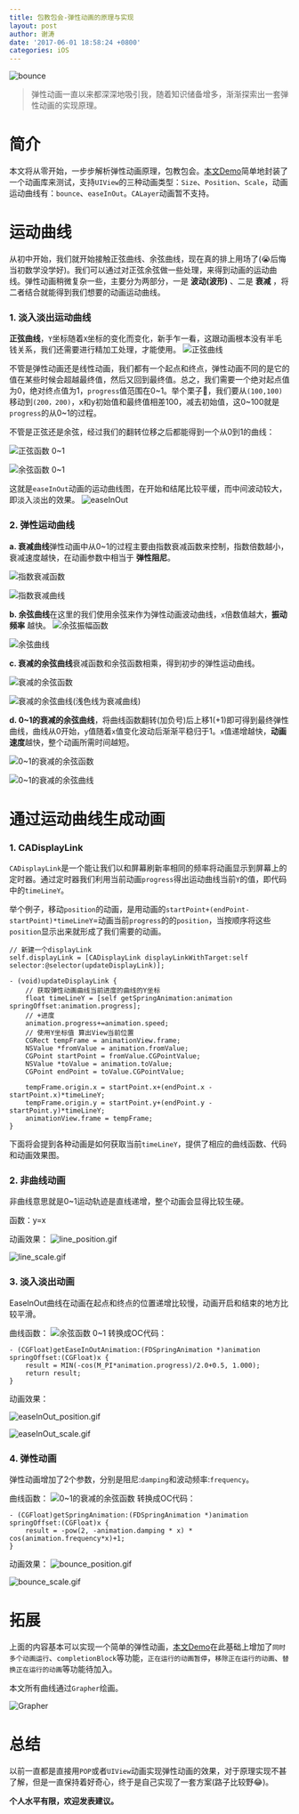 ```yaml
---
title: 包教包会-弹性动画的原理与实现
layout: post
author: 谢涛
date: '2017-06-01 18:58:24 +0800'
categories: iOS
---
```

![bounce](http://upload-images.jianshu.io/upload_images/1319710-9a26ccb3e9d384cc.jpeg?imageMogr2/auto-orient/strip%7CimageView2/2/w/1240)

>弹性动画一直以来都深深地吸引我，随着知识储备增多，渐渐探索出一套弹性动画的实现原理。

# 简介
本文将从零开始，一步步解析弹性动画原理，包教包会。[本文Demo](https://github.com/xietao3/SpringAnimationDemo2)简单地封装了一个动画库来测试，支持``UIView``的三种动画类型：``Size``、``Position``、``Scale``，动画运动曲线有：``bounce``、``easeInOut``。``CALayer``动画暂不支持。

# 运动曲线
从初中开始，我们就开始接触正弦曲线、余弦曲线，现在真的排上用场了(😭后悔当初数学没学好)。我们可以通过对正弦余弦做一些处理，来得到动画的运动曲线。弹性动画稍微复杂一些，主要分为两部分，一是 **波动(波形)** 、二是 **衰减** ，将二者结合就能得到我们想要的动画运动曲线。

### 1. 淡入淡出运动曲线
**正弦曲线**，``Y``坐标随着``X``坐标的变化而变化，新手乍一看，这跟动画根本没有半毛钱关系，我们还需要进行精加工处理，才能使用。
![正弦曲线](http://upload-images.jianshu.io/upload_images/1319710-05f96d224992fa2b.jpg?imageMogr2/auto-orient/strip%7CimageView2/2/w/520)

不管是弹性动画还是线性动画，我们都有一个起点和终点，弹性动画不同的是它的值在某些时候会超越最终值，然后又回到最终值。总之，我们需要一个绝对起点值为0，绝对终点值为1，``progress``值范围在0~1。举个栗子🌰，我们要从``(100,100)``移动到``(200，200)``，x和y初始值和最终值相差100，减去初始值，这0~100就是``progress``的从0~1的过程。

不管是正弦还是余弦，经过我们的翻转位移之后都能得到一个从0到1的曲线：

![正弦函数 0~1](http://upload-images.jianshu.io/upload_images/1319710-932bcddfc86cbcd2.png?imageMogr2/auto-orient/strip%7CimageView2/2/w/1240)


![余弦函数 0~1](http://upload-images.jianshu.io/upload_images/1319710-38c4baf555b0d3b3.png?imageMogr2/auto-orient/strip%7CimageView2/2/w/1240)

这就是``easeInOut``动画的运动曲线图，在开始和结尾比较平缓，而中间波动较大，即淡入淡出的效果。
![easeInOut
](http://upload-images.jianshu.io/upload_images/1319710-87bc42c4c6c36e52.jpg?imageMogr2/auto-orient/strip%7CimageView2/2/w/1240)


### 2. 弹性运动曲线
**a. 衰减曲线**弹性动画中从0~1的过程主要由指数衰减函数来控制，指数倍数越小，衰减速度越快，在动画参数中相当于 **弹性阻尼**。

![指数衰减函数](http://upload-images.jianshu.io/upload_images/1319710-b21e3f89d1e68df9.png?imageMogr2/auto-orient/strip%7CimageView2/2/w/1240)

![指数衰减曲线](http://upload-images.jianshu.io/upload_images/1319710-6264f2abd3705ad7.png?imageMogr2/auto-orient/strip%7CimageView2/2/w/640)

**b. 余弦曲线**在这里的我们使用余弦来作为弹性动画波动曲线，``x``倍数值越大，**振动频率** 越快。
![余弦振幅函数](http://upload-images.jianshu.io/upload_images/1319710-92b55a2835db51a6.png?imageMogr2/auto-orient/strip%7CimageView2/2/w/240)


![余弦曲线](http://upload-images.jianshu.io/upload_images/1319710-32a45f4280d12cb8.png?imageMogr2/auto-orient/strip%7CimageView2/2/w/640)

**c. 衰减的余弦曲线**衰减函数和余弦函数相乘，得到初步的弹性运动曲线。

![衰减的余弦函数](http://upload-images.jianshu.io/upload_images/1319710-e5472a6284d81f95.png?imageMogr2/auto-orient/strip%7CimageView2/2/w/240)

![衰减的余弦曲线(浅色线为衰减曲线)](http://upload-images.jianshu.io/upload_images/1319710-970a17b72672348a.png?imageMogr2/auto-orient/strip%7CimageView2/2/w/640)

**d. 0~1的衰减的余弦曲线**，将曲线函数翻转(加负号)后上移1(+1)即可得到最终弹性曲线，曲线从0开始，``y``值随着``x``值变化波动后渐渐平稳归于1。``x``值递增越快，**动画速度**越快，整个动画所需时间越短。

![0~1的衰减的余弦函数](http://upload-images.jianshu.io/upload_images/1319710-86c4baafb1891680.png?imageMogr2/auto-orient/strip%7CimageView2/2/w/1240)

![0~1的衰减的余弦曲线](http://upload-images.jianshu.io/upload_images/1319710-2d667b4c5eb53f3d.png?imageMogr2/auto-orient/strip%7CimageView2/2/w/640)

# 通过运动曲线生成动画
### 1. CADisplayLink
``CADisplayLink``是一个能让我们以和屏幕刷新率相同的频率将动画显示到屏幕上的定时器。通过定时器我们利用当前动画``progress``得出运动曲线当前``Y``的值，即代码中的``timeLineY``。

举个例子，移动``position``的动画，是用动画的``startPoint+(endPoint-startPoint)*timeLineY``=动画当前``progress``的的``position``，当按顺序将这些``position``显示出来就形成了我们需要的动画。


```
// 新建一个displayLink
self.displayLink = [CADisplayLink displayLinkWithTarget:self selector:@selector(updateDisplayLink)];

- (void)updateDisplayLink {
    // 获取弹性动画曲线当前进度的曲线的Y坐标
    float timeLineY = [self getSpringAnimation:animation springOffset:animation.progress];
    // +进度
    animation.progress+=animation.speed;
    // 使用Y坐标值 算出View当前位置
    CGRect tempFrame = animationView.frame;
    NSValue *fromValue = animation.fromValue;
    CGPoint startPoint = fromValue.CGPointValue;
    NSValue *toValue = animation.toValue;
    CGPoint endPoint = toValue.CGPointValue;
      
    tempFrame.origin.x = startPoint.x+(endPoint.x - startPoint.x)*timeLineY;
    tempFrame.origin.y = startPoint.y+(endPoint.y - startPoint.y)*timeLineY;
    animationView.frame = tempFrame;
}
```

下面将会提到各种动画是如何获取当前``timeLineY``，提供了相应的曲线函数、代码和动画效果图。

### 2. 非曲线动画
非曲线意思就是0~1运动轨迹是直线递增，整个动画会显得比较生硬。

函数：y=x

动画效果：
![line_position.gif](http://upload-images.jianshu.io/upload_images/1319710-d5a452b8df816080.gif?imageMogr2/auto-orient/strip)

![line_scale.gif](http://upload-images.jianshu.io/upload_images/1319710-7f1cc59b4a09e323.gif?imageMogr2/auto-orient/strip)

### 3. 淡入淡出动画
EaseInOut曲线在动画在起点和终点的位置递增比较慢，动画开启和结束的地方比较平滑。

曲线函数：
![余弦函数 0~1](http://upload-images.jianshu.io/upload_images/1319710-38c4baf555b0d3b3.png?imageMogr2/auto-orient/strip%7CimageView2/2/w/240)
转换成OC代码：
```
- (CGFloat)getEaseInOutAnimation:(FDSpringAnimation *)animation springOffset:(CGFloat)x {
    result = MIN(-cos(M_PI*animation.progress)/2.0+0.5, 1.000);
    return result;
}
```
动画效果：

![easeInOut_position.gif](http://upload-images.jianshu.io/upload_images/1319710-ab1b9e446018a073.gif?imageMogr2/auto-orient/strip)

![easeInOut_scale.gif](http://upload-images.jianshu.io/upload_images/1319710-490bd047bffe438e.gif?imageMogr2/auto-orient/strip)

### 4. 弹性动画
弹性动画增加了2个参数，分别是阻尼:``damping``和波动频率:``frequency``。

曲线函数：
![0~1的衰减的余弦函数](http://upload-images.jianshu.io/upload_images/1319710-86c4baafb1891680.png?imageMogr2/auto-orient/strip%7CimageView2/2/w/1240)
转换成OC代码：
```
- (CGFloat)getSpringAnimation:(FDSpringAnimation *)animation springOffset:(CGFloat)x {
    result = -pow(2, -animation.damping * x) * cos(animation.frequency*x)+1;
}
```  
动画效果：
![bounce_position.gif](http://upload-images.jianshu.io/upload_images/1319710-84cf1273d105f391.gif?imageMogr2/auto-orient/strip)

![bounce_scale.gif](http://upload-images.jianshu.io/upload_images/1319710-0ccc79bf30a3f7af.gif?imageMogr2/auto-orient/strip)


# 拓展
上面的内容基本可以实现一个简单的弹性动画，[本文Demo](https://github.com/xietao3/SpringAnimationDemo2)在此基础上增加了``同时多个动画运行``、``completionBlock``等功能，``正在运行的动画暂停``，``移除正在运行的动画``、``替换正在运行的动画``等功能待加入。

本文所有曲线通过``Grapher``绘画。

![Grapher](http://upload-images.jianshu.io/upload_images/1319710-84e3e8dc286b96e7.png?imageMogr2/auto-orient/strip%7CimageView2/2/w/340)

# 总结
以前一直都是直接用``POP``或者``UIView``动画实现弹性动画的效果，对于原理实现不甚了解，但是一直保持着好奇心，终于是自己实现了一套方案(路子比较野😂)。

**个人水平有限，欢迎发表建议。**
